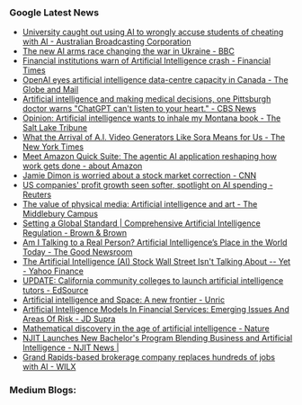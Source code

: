 ### Google Latest News
<!-- GOOGLE-NEWS-CONTENT:START -->

- [University caught out using AI to wrongly accuse students of cheating with AI - Australian Broadcasting Corporation](https://news.google.com/rss/articles/CBMisgFBVV95cUxQNTRCOGJ0QkNSLUtoRUV4RTQweTNSOEpuQXY5Yjh2ZTFIdzJhTTYwalozOERRSzF6X2R2ZFJNOGFjQnZnX0EyZ083M1lkWjBCU0RiZ1RXeTBsR3hzQllFcFNvTUwzVlZDcFVCUzlTeWZaWHFiLUpYaGpkU2ZWS1BUNXcwczRmWVVDekdQazZIYzd5U3RQN0RwOENOWE9OckJPTkN4UWk3RkM3RzhMc0tYQ3ln?oc=5)
- [The new AI arms race changing the war in Ukraine - BBC](https://news.google.com/rss/articles/CBMiWkFVX3lxTE9LcXhYRGxOU2tuejBKU1J3NmliZXdtTmRTYWM0VU50aG9aYWlsaElFY1VsN2VxaDZ4V1dsQm4xOUU4ekU0SF83TFVrcmJRMEZ1NUFrb09RQnJJd9IBX0FVX3lxTE9WeFVVbFpxUVVBa25Ccks1YzI1aVRMT1pDNnc1NDQ4M2pib3FobXVBcjZ0Ukx6LThObEt1YVdzNW1jaDQzMTFibndLc3l4VXcwaUQ5LXYxd3ZILWdyLWdj?oc=5)
- [Financial institutions warn of Artificial Intelligence crash - Financial Times](https://news.google.com/rss/articles/CBMicEFVX3lxTE5aQTJLc09ZZXd1czlkUHEtckhCOTRMNEFvLUhwdzAtRUc2X0VCbnFSeHY2RW9ETExuc0N5RDhzb1NFb2JmZ180ckV0NWtOdGN1V1NLUDU5R2R0YnZiOWhZX204a0QtcFJmWUc1MTBXM2c?oc=5)
- [OpenAI eyes artificial intelligence data-centre capacity in Canada - The Globe and Mail](https://news.google.com/rss/articles/CBMitwFBVV95cUxQQzF0alRtWndhSk04VXFIeDJtcHh2X0hXdkxjTThTcjJjMnpnQVlrVW5NZ2pEYldFNHBCWWRoX202ejFxSm9meV9OUnQ1RWE5QVBkbkUxV2xMWUlRanlJVkpieEhjLThMT1hzZEpLR05mMXFSd1FNbmttSmpVRk5jR2V2ME5rSUZHUk53RFFmRDVZUkFpQm01aVA4WDV5UkcwZjZESGs1RnBVUjZuZWpvQ2lRSEFrMjA?oc=5)
- [Artificial intelligence and making medical decisions, one Pittsburgh doctor warns "ChatGPT can't listen to your heart." - CBS News](https://news.google.com/rss/articles/CBMieEFVX3lxTFA5UWgtWHFNYXFtZVBNVTZHc1RSc18yc0YtUWJfNGNyT3VDNnIxUWhBU1lpZEZZVVdFS1U3WnJjQnNZOUJOcUpEQzNucWNoeDZhT2R3SllyOUYzZm5IUnM0ZDJRaVhoSms3UmkyTnVBS1MtY0dIdFRaRg?oc=5)
- [Opinion: Artificial intelligence wants to inhale my Montana book - The Salt Lake Tribune](https://news.google.com/rss/articles/CBMijgFBVV95cUxPWHFRWlY1OWlBTS1DeXp2a2tyWnl1V19MVjlLT0QtbWpSZ2YyMGFXb2c2Z1lxbF9mbE9FcTJHQTI2aW9FXzk4bnJEelZwMW8xdWc5TnFLeDJncnJrbmxWenJORkROb1JTb091SzA4Vk0wUkZ5d2VlNVpyUzFtazBQWFYyNEJuNjNVVmN4MmNR?oc=5)
- [What the Arrival of A.I. Video Generators Like Sora Means for Us - The New York Times](https://news.google.com/rss/articles/CBMijAFBVV95cUxOSVh1aXBPUm5ZWHEza0hXenlicXpXWmR2V1RTOU4xWEp3SDBTYURJa2J4dDViRVhwczRVNnc0WUlSaVNOVXNGbjNpdFgtUl9PeVppYm5MdWZ5UjRDbjlNeWlIcjJ0M180YWdaME93UENIdHdHV3pFZzlzVW5tTEVycVltSmxTS3dqNmlwRg?oc=5)
- [Meet Amazon Quick Suite: The agentic AI application reshaping how work gets done - about Amazon](https://news.google.com/rss/articles/CBMigAFBVV95cUxPRGVtdnVqMm5NYXBuVkl1b2o1QmZlYnJram5zWlFOOVQ5VjdLR2lxZkpySlAtVjJUblNCTFUxSThJcWxEVUpIRzVxQ1BfczZnV3VvaG5mYnZDT3RKcTQzUGxtQXI1amx4dEZpczAzRFE1dVo2M1RSQmNOUXVmZzR4ag?oc=5)
- [Jamie Dimon is worried about a stock market correction - CNN](https://news.google.com/rss/articles/CBMigAFBVV95cUxNZ1VBOHROdkYzN2ZVMElQTUp1MmVxYm1xZXlEQVRPcjZCZ0g0M1R2UmwxWDF2cDJzdFJNUkpvMS1EV2ppSFZZb2ZQUnlrclFKZHpMUGMxT0NkTUZESmNLdFhHdTR6TjdzTDJ6NGRWQlFMc084cVJXZTB2bDZaNW5paw?oc=5)
- [US companies' profit growth seen softer, spotlight on AI spending - Reuters](https://news.google.com/rss/articles/CBMiqAFBVV95cUxNUHFfbEltUG5PUTZEVUpJV21Fa3l2d3JEaUVyd2wwOUJqVHZpdWRCMVZaUFZqTWRnSGpXdnkxcDNMQ09VV1gtUXFqWmJicURjT2FRQm5TVThnald3TFJ0OUdQcnUyeGFRZUZfSGk1WVgyc1htMHFhZmhrVTdJbmJ3RFQ0VGZmT0RuMVhtamJaUU9TM0VZWTlvQU1pRFhKN1RIV19leHZvSHc?oc=5)
- [The value of physical media: Artificial intelligence and art - The Middlebury Campus](https://news.google.com/rss/articles/CBMirAFBVV95cUxPdzNjS1Y5YlQ4eUdaRlZ1V1I2VWtmeWI4cFR0QVJrb2dZWVNHQXE0c2dWMVZMV281ZEFMQW5VUnpfV3gwMHZrSmVOUGVTUVZxYzAwaGhlaTU2bDlPS25BVUc2bWFmQkFMQlQ3TV9ELUZWZVN4djl4djVNbUN1TjFWa2toQlJNS3VWYU1LSFI0ODI2WmpXNzhzd054Zjc0YVRtZHVZNUFIS21GcGs4?oc=5)
- [Setting a Global Standard | Comprehensive Artificial Intelligence Regulation - Brown & Brown](https://news.google.com/rss/articles/CBMirgFBVV95cUxOdWdtS296aUF5QzE2a2NXbnpPbWlJTXhEVU5pTVpaUWJfWDRja3FJRnB6Tm92dVk3S1luYmF5bGxkX25TZFJULUpWTFQ3dlRvazFmVFBCNjAzZHljVmNmdTVoeTdaNFJGME1ZRkhYOHZDcU1saFNZZ3c0SzZsMFNjenlSczVPYmVpWl9uMWdQQUljVWtseGlCZnZBa0Z0U1JDSXZHTFJyaWw3S0ZSSEE?oc=5)
- [Am I Talking to a Real Person? Artificial Intelligence’s Place in the World Today - The Good Newsroom](https://news.google.com/rss/articles/CBMirAFBVV95cUxQNFBWZ0NkcVg3UEdUN09ucTRNcGFybm16SzM1R1RqRmNLRnZMSlVtSUx2dHdKZVNiYm41R2EyaXpLZ0tqSE9TN2pKUmtpeW5VbWJTd2FFbFJhaDhuaXhmRkI2dFM4UkJrazd4RWZLQVZmTVBpQ21QV3ZaY2FaLWVuRnZqQnozcW5INEQ5b2xHQ2Q2X0ZVZ081YTVGd09TZDVWaDdYTlBnZTQ5TXgy?oc=5)
- [The Artificial Intelligence (AI) Stock Wall Street Isn't Talking About -- Yet - Yahoo Finance](https://news.google.com/rss/articles/CBMiiwFBVV95cUxOZHdJN1cxNUR6Z1dnTEt2bG1YeTVuaTg1a1NicWN1Ty14UGVHb3MtdTRRY01kdXRzTEk1V05NN0REclVXUERyQmZyaDUtTDNPYzg1RV9kV0NvYmdxY0l4SnhTYkowMTVIYURRRHVHcWVXeWwxNkh4aHRxLUZDZkhGSGVMSm03UUZnUV9j?oc=5)
- [UPDATE: California community colleges to launch artificial intelligence tutors - EdSource](https://news.google.com/rss/articles/CBMioAFBVV95cUxQdWxubjdDN2JzYVdLNnJRNXRQcWdQcTU3S0ZpRk1YNjJsSm9aeVB2QTc0RTIyVmd1cUFhQlRiYWpUZ0V2UnRxc0d2WF9saGhfcDYyX1ZmWWs3VkpYQU5vai1pT0U3X0N1S2l6VWNuZ2dwc3JJYVNWRmpMcW5sLUtIRUtDc3k2Q1MxZ0FVWXZpQ2hBZk5qc0YzZkhNd05MeXlN?oc=5)
- [Artificial intelligence and Space: A new frontier - Unric](https://news.google.com/rss/articles/CBMiekFVX3lxTE1YQmZxSWFGenR5NFJZWmhrVUVfRkVkd2UwaDF5MjZUanVtVmxVLW5vT1pUWFhMc2tXc3AzaGhFcmtuV1ZuMDI0ZkYxY3ZxMDJDcjY1R3ZJOWI3ZHlyUEFsNkN6QWJYWmg1cVFRRUxwUUdtZ1FEeU5sdzFB?oc=5)
- [Artificial Intelligence Models In Financial Services: Emerging Issues And Areas Of Risk - JD Supra](https://news.google.com/rss/articles/CBMiggFBVV95cUxPeFFpZ19TT0ZQUHNiR3o2eF9SSFJoak1yUVgxWEQxS2xIeDBXWG1qdGVVX2IybGdZeTNPU1pqQ1dUWWdyR1NucTdCdHlyTk1ORHM3ekNWenhhOXU5U252Nkl4SW1EQ0VrNTV2LXdNVjFkdmlGbVRiTFc3SXZJNTJDWVNB?oc=5)
- [Mathematical discovery in the age of artificial intelligence - Nature](https://news.google.com/rss/articles/CBMiX0FVX3lxTE9BUVVRUFRwYS12dUtRNUhONEg4Y2RSdlFtZFVhT0NaZGQzLWk1VkhhLTNqRnduS2dRbEd2Qmk0ajgxbEkwTFRULXZXdzB1YkZpM21mODY3Vm5FT2Vvc0M0?oc=5)
- [NJIT Launches New Bachelor's Program Blending Business and Artificial Intelligence - NJIT News |](https://news.google.com/rss/articles/CBMipgFBVV95cUxONUFvbUNJZGJ0MmxvS25GNmhLTVRLSFlHbDVZN3gzU0lOc05ObFhIZWk3UlZuWHdmY1c0bmxidkdtM0V1UnppdEpmOVBTb2RhcnVIcmRpNUZkZjNRd29sN2RaMnQzOVpVTTFLWTg1T1FRd3ZJcUdSS01QbUR0ajk0VENsRnVKVDdRUFZVZ2RxcC05LVVWNE45cmRsU0FCb2dYZlpTeGtR?oc=5)
- [Grand Rapids-based brokerage company replaces hundreds of jobs with AI - WILX](https://news.google.com/rss/articles/CBMiogFBVV95cUxQaVhLMG94NlFwWDBycjBid0d0c3B1bENfXzdySXZ4T0ZaZmg2bHBjMnFNOWVRdDNmb0pfRTZnTkh6eEh2cnV0Qmp5VTVhZXp6Z2lFazlQZFNYU3NRWHdIampCaXlISzZOTzI3ejI1czVUUGpGY0g0MnBGSVI5VjhHaWp3cDFQVFZKYUk2UGNvUnVVcHFYYzE4eUh5LXdnVzFDWkHSAbYBQVVfeXFMUFBUVm1TeVBQMFlyNXNZVkJyNXg0RmJHZVdVQVJ0QkFnMGQ3czRNU3ZjR0M5cWZjSTY2NnNOTVFFc2F3ekstMVpSeDBLTk9SQml2by1mMTRCSjR1TWhYeFdVWWx1UnhGcXFyWEU5cGxlWjU3THJGS0FRUFhwY09zWFZneS1DU0c1UVB2WmFPT0tod3huNF8zNGcyTTBTX2FNODlKb3Vqb194cnZSTEJhZ0JQNTQ2UHc?oc=5)<!-- GOOGLE-NEWS-CONTENT:END -->

### Medium Blogs:
<!-- MEDIUM-CONTENT:START -->

<!-- MEDIUM-CONTENT:END -->
